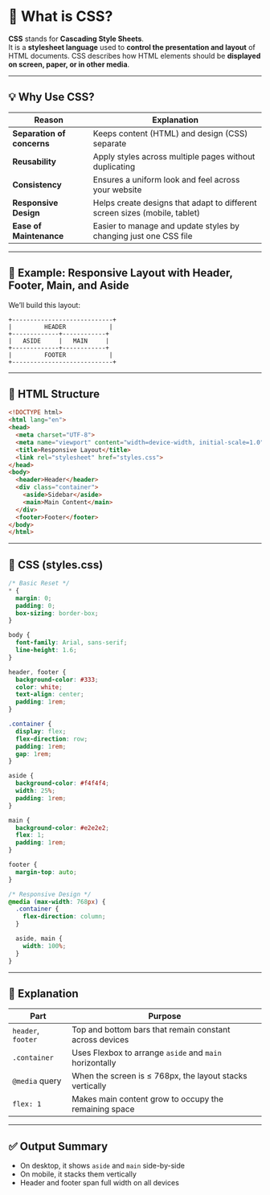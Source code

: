 # 📘 What is CSS?

**CSS** stands for **Cascading Style Sheets**.  
It is a **stylesheet language** used to **control the presentation and layout** of HTML documents. CSS describes how HTML elements should be **displayed on screen, paper, or in other media**.

---

## 💡 Why Use CSS?

| Reason                        | Explanation                                                                 |
|------------------------------|-----------------------------------------------------------------------------|
| **Separation of concerns**   | Keeps content (HTML) and design (CSS) separate                              |
| **Reusability**              | Apply styles across multiple pages without duplicating                     |
| **Consistency**              | Ensures a uniform look and feel across your website                        |
| **Responsive Design**        | Helps create designs that adapt to different screen sizes (mobile, tablet) |
| **Ease of Maintenance**      | Easier to manage and update styles by changing just one CSS file           |

---

## 🧩 Example: Responsive Layout with Header, Footer, Main, and Aside

We’ll build this layout:

```
+----------------------------+
|         HEADER            |
+-------------+------------+
|   ASIDE     |   MAIN     |
+-------------+------------+
|         FOOTER            |
+----------------------------+
```

---

## 📄 HTML Structure

```html
<!DOCTYPE html>
<html lang="en">
<head>
  <meta charset="UTF-8">
  <meta name="viewport" content="width=device-width, initial-scale=1.0">
  <title>Responsive Layout</title>
  <link rel="stylesheet" href="styles.css">
</head>
<body>
  <header>Header</header>
  <div class="container">
    <aside>Sidebar</aside>
    <main>Main Content</main>
  </div>
  <footer>Footer</footer>
</body>
</html>
```

---

## 🎨 CSS (styles.css)

```css
/* Basic Reset */
* {
  margin: 0;
  padding: 0;
  box-sizing: border-box;
}

body {
  font-family: Arial, sans-serif;
  line-height: 1.6;
}

header, footer {
  background-color: #333;
  color: white;
  text-align: center;
  padding: 1rem;
}

.container {
  display: flex;
  flex-direction: row;
  padding: 1rem;
  gap: 1rem;
}

aside {
  background-color: #f4f4f4;
  width: 25%;
  padding: 1rem;
}

main {
  background-color: #e2e2e2;
  flex: 1;
  padding: 1rem;
}

footer {
  margin-top: auto;
}

/* Responsive Design */
@media (max-width: 768px) {
  .container {
    flex-direction: column;
  }

  aside, main {
    width: 100%;
  }
}
```

---

## 🧠 Explanation

| Part         | Purpose |
|--------------|---------|
| `header`, `footer` | Top and bottom bars that remain constant across devices |
| `.container` | Uses Flexbox to arrange `aside` and `main` horizontally |
| `@media` query | When the screen is ≤ 768px, the layout stacks vertically |
| `flex: 1` | Makes main content grow to occupy the remaining space |

---

## ✅ Output Summary

- On desktop, it shows `aside` and `main` side-by-side
- On mobile, it stacks them vertically
- Header and footer span full width on all devices
